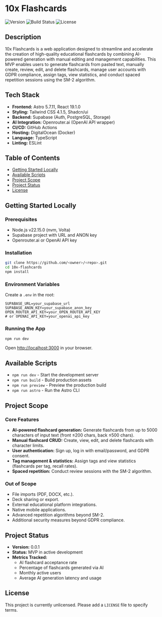 # 10x Flashcards

![Version](https://img.shields.io/badge/version-0.0.1-blue)
![Build Status](https://github.com/<owner>/<repo>/actions/workflows/ci.yml/badge.svg)
![License](https://img.shields.io/badge/license-unlicensed-lightgrey)

## Description

10x Flashcards is a web application designed to streamline and accelerate the creation of high-quality educational flashcards by combining AI-powered generation with manual editing and management capabilities. This MVP enables users to generate flashcards from pasted text, manually create, review, edit, and delete flashcards, manage user accounts with GDPR compliance, assign tags, view statistics, and conduct spaced repetition sessions using the SM-2 algorithm.

## Tech Stack

- **Frontend:** Astro 5.7.11, React 19.1.0
- **Styling:** Tailwind CSS 4.1.5, Shadcn/ui
- **Backend:** Supabase (Auth, PostgreSQL, Storage)
- **AI Integration:** Openrouter.ai (OpenAI API wrapper)
- **CI/CD:** GitHub Actions
- **Hosting:** DigitalOcean (Docker)
- **Language:** TypeScript
- **Linting:** ESLint

## Table of Contents

- [Getting Started Locally](#getting-started-locally)
- [Available Scripts](#available-scripts)
- [Project Scope](#project-scope)
- [Project Status](#project-status)
- [License](#license)

## Getting Started Locally

### Prerequisites

- Node.js v22.15.0 (nvm, Volta)
- Supabase project with URL and ANON key
- Openrouter.ai or OpenAI API key

### Installation

```bash
git clone https://github.com/<owner>/<repo>.git
cd 10x-flashcards
npm install
```

### Environment Variables

Create a `.env` in the root:

```
SUPABASE_URL=your_supabase_url
SUPABASE_ANON_KEY=your_supabase_anon_key
OPEN_ROUTER_API_KEY=your_OPEN_ROUTER_API_KEY
# or OPENAI_API_KEY=your_openai_api_key
```

### Running the App

```bash
npm run dev
```

Open [http://localhost:3000](http://localhost:3000) in your browser.

## Available Scripts

- `npm run dev` - Start the development server
- `npm run build` - Build production assets
- `npm run preview` - Preview the production build
- `npm run astro` - Run the Astro CLI

## Project Scope

### Core Features

- **AI-powered flashcard generation:** Generate flashcards from up to 5000 characters of input text (front ≤200 chars, back ≤500 chars).
- **Manual flashcard CRUD:** Create, view, edit, and delete flashcards with character limits.
- **User authentication:** Sign up, log in with email/password, and GDPR consent.
- **Tag management & statistics:** Assign tags and view statistics (flashcards per tag, recall rates).
- **Spaced repetition:** Conduct review sessions with the SM-2 algorithm.

### Out of Scope

- File imports (PDF, DOCX, etc.).
- Deck sharing or export.
- External educational platform integrations.
- Native mobile applications.
- Advanced repetition algorithms beyond SM-2.
- Additional security measures beyond GDPR compliance.

## Project Status

- **Version:** 0.0.1
- **Status:** MVP in active development
- **Metrics Tracked:**
  - AI flashcard acceptance rate
  - Percentage of flashcards generated via AI
  - Monthly active users
  - Average AI generation latency and usage

## License

This project is currently unlicensed. Please add a `LICENSE` file to specify terms.
